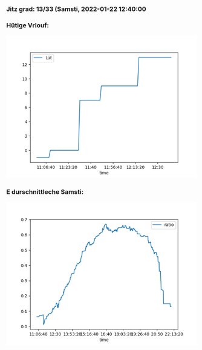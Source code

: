 ### Jitz grad: 13/33 (Samsti, 2022-01-22 12:40:00

### Hütige Vrlouf:
![Graph](Today.png)

### E durschnittleche Samsti:
![Graph](Samsti.png)